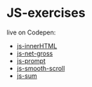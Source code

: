 # JS-exercises

live on Codepen:
+ <a href="#">js-innerHTML</a>
+ <a href="#">js-net-gross</a>
+ <a href="#">js-prompt</a>
+ <a href="https://codepen.io/thompson1981/pen/aYGaZa">js-smooth-scroll</a>
+ <a href="#">js-sum</a>